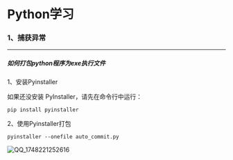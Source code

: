 # Python学习

### 1、捕获异常

















---

##### 如何打包python程序为exe执行文件



1、安装Pyinstaller

如果还没安装 PyInstaller，请先在命令行中运行：

```
pip install pyinstaller
```



2、使用Pyinstaller打包

```
pyinstaller --onefile auto_commit.py
```

![QQ_1748221252616](https://zsw-001.oss-cn-hangzhou.aliyuncs.com/picgo/QQ_1748221252616.png)
